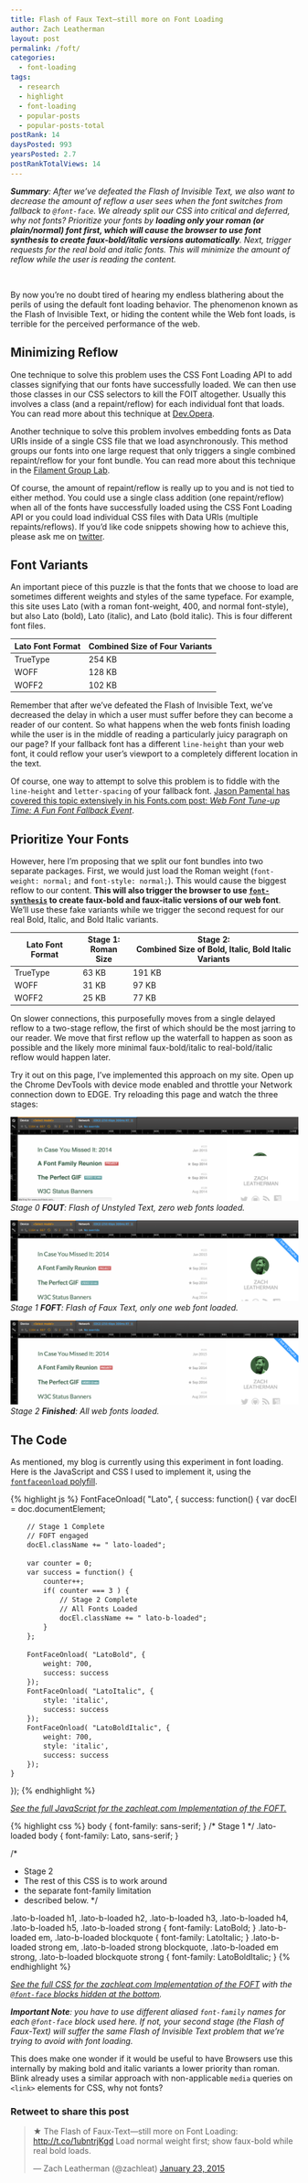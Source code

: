 ```yaml
---
title: Flash of Faux Text—still more on Font Loading
author: Zach Leatherman
layout: post
permalink: /foft/
categories:
  - font-loading
tags:
  - research
  - highlight
  - font-loading
  - popular-posts
  - popular-posts-total
postRank: 14
daysPosted: 993
yearsPosted: 2.7
postRankTotalViews: 14
---
```


***Summary**: After we’ve defeated the Flash of Invisible Text, we also want to decrease the amount of reflow a user sees when the font switches from fallback to `@font-face`. We already split our CSS into critical and deferred, why not fonts? Prioritize your fonts by **loading only your roman (or plain/normal) font first, which will cause the browser to use font synthesis to create faux-bold/italic versions automatically**. Next, trigger requests for the real bold and italic fonts. This will minimize the amount of reflow while the user is reading the content.*

<br/>

By now you’re no doubt tired of hearing my endless blathering about the perils of using the default font loading behavior. The phenomenon known as the Flash of Invisible Text, or hiding the content while the Web font loads, is terrible for the perceived performance of the web.

## Minimizing Reflow

One technique to solve this problem uses the CSS Font Loading API to add classes signifying that our fonts have successfully loaded. We can then use those classes in our CSS selectors to kill the FOIT altogether. Usually this involves a class (and a repaint/reflow) for each individual font that loads. You can read more about this technique at [Dev.Opera](https://dev.opera.com/articles/better-font-face/).

Another technique to solve this problem involves embedding fonts as Data URIs inside of a single CSS file that we load asynchronously. This method groups our fonts into one large request that only triggers a single combined repaint/reflow for your font bundle. You can read more about this technique in the [Filament Group Lab](http://www.filamentgroup.com/lab/font-loading.html).

Of course, the amount of repaint/reflow is really up to you and is not tied to either method. You could use a single class addition (one repaint/reflow) when all of the fonts have successfully loaded using the CSS Font Loading API or you could load individual CSS files with Data URIs (multiple repaints/reflows). If you’d like code snippets showing how to achieve this, please ask me on [twitter](https://twitter.com/zachleat/).

## Font Variants

An important piece of this puzzle is that the fonts that we choose to load are sometimes different weights and styles of the same typeface. For example, this site uses Lato (with a roman font-weight, 400, and normal font-style), but also Lato (bold), Lato (italic), and Lato (bold italic). This is four different font files.

<table>
	<thead>
		<tr>
			<th>Lato Font Format</th>
			<th>Combined Size of Four Variants</th>
		</tr>
	</thead>
	<tbody>
		<tr>
			<td>TrueType</td>
			<td>254 KB</td>
		</tr>
		<tr>
			<td>WOFF</td>
			<td>128 KB</td>
		</tr>
		<tr>
			<td>WOFF2</td>
			<td>102 KB</td>
		</tr>
	</tbody>
</table>

Remember that after we’ve defeated the Flash of Invisible Text, we’ve decreased the delay in which a user must suffer before they can become a reader of our content. So what happens when the web fonts finish loading while the user is in the middle of reading a particularly juicy paragraph on our page? If your fallback font has a different `line-height` than your web font, it could reflow your user’s viewport to a completely different location in the text.

Of course, one way to attempt to solve this problem is to fiddle with the `line-height` and `letter-spacing` of your fallback font. [Jason Pamental has covered this topic extensively in his Fonts.com post: *Web Font Tune-up Time: A Fun Font Fallback Event*](http://blog.fonts.com/2011/08/web-font-tune-up-time-a-fun-font-fallback-event/).

## Prioritize Your Fonts

However, here I’m proposing that we split our font bundles into two separate packages. First, we would just load the Roman weight (`font-weight: normal;` and `font-style: normal;`). This would cause the biggest reflow to our content. **This will also trigger the browser to use [`font-synthesis`](https://www.igvita.com/2014/09/16/optimizing-webfont-selection-and-synthesis/) to create faux-bold and faux-italic versions of our web font**. We’ll use these fake variants while we trigger the second request for our real Bold, Italic, and Bold Italic variants.

<table>
	<thead>
		<tr>
			<th>Lato Font Format</th>
			<th>Stage 1:<br/>Roman Size</th>
			<th>Stage 2:<br/>Combined Size of Bold, Italic, Bold Italic Variants</th>
		</tr>
	</thead>
	<tbody>
		<tr>
			<td>TrueType</td>
			<td>63 KB</td>
			<td>191 KB</td>
		</tr>
		<tr>
			<td>WOFF</td>
			<td>31 KB</td>
			<td>97 KB</td>
		</tr>
		<tr>
			<td>WOFF2</td>
			<td>25 KB</td>
			<td>77 KB</td>
		</tr>
	</tbody>
</table>

On slower connections, this purposefully moves from a single delayed reflow to a two-stage reflow, the first of which should be the most jarring to our reader. We move that first reflow up the waterfall to happen as soon as possible and the likely more minimal faux-bold/italic to real-bold/italic reflow would happen later.

Try it out on this page, I’ve implemented this approach on my site. Open up the Chrome DevTools with device mode enabled and throttle your Network connection down to EDGE. Try reloading this page and watch the three stages:

[![Flash of Unstyled Text for zachleat.com](/web/img/posts/foft/fout.png)](/web/img/posts/foft/fout.png)
*Stage 0 **FOUT**: Flash of Unstyled Text, zero web fonts loaded.*

[![Flash of Faux-Text for zachleat.com](/web/img/posts/foft/foft.png)](/web/img/posts/foft/foft.png)
*Stage 1 **FOFT**: Flash of Faux Text, only one web font loaded.*

[![Finished screenshot of zachleat.com](/web/img/posts/foft/finished.png)](/web/img/posts/foft/finished.png)
*Stage 2 **Finished**: All web fonts loaded.*

## The Code

As mentioned, my blog is currently using this experiment in font loading. Here is the JavaScript and CSS I used to implement it, using the [`fontfaceonload` polyfill](https://github.com/zachleat/fontfaceonload).

{% highlight js %}
FontFaceOnload( "Lato", {
	success: function() {
		var docEl = doc.documentElement;
		
		// Stage 1 Complete
		// FOFT engaged
		docEl.className += " lato-loaded";

		var counter = 0;
		var success = function() {
			counter++;
			if( counter === 3 ) {
				// Stage 2 Complete
				// All Fonts Loaded
				docEl.className += " lato-b-loaded";
			}
		};

		FontFaceOnload( "LatoBold", {
			weight: 700,
			success: success
		});
		FontFaceOnload( "LatoItalic", {
			style: 'italic',
			success: success
		});
		FontFaceOnload( "LatoBoldItalic", {
			weight: 700,
			style: 'italic',
			success: success
		});
	}
});
{% endhighlight %}

[*See the full JavaScript for the zachleat.com Implementation of the FOFT.*](https://github.com/zachleat/zachleat.com/blob/e7912017032a731cf6f958c94cacaae35b23a839/web/js/initial.js#L42)

{% highlight css %}
body {
	font-family: sans-serif;
}
/* Stage 1 */
.lato-loaded body {
	font-family: Lato, sans-serif;
}

/* 
 * Stage 2
 * The rest of this CSS is to work around
 * the separate font-family limitation
 * described below.
 */

.lato-b-loaded h1,
.lato-b-loaded h2,
.lato-b-loaded h3,
.lato-b-loaded h4,
.lato-b-loaded h5,
.lato-b-loaded strong {
	font-family: LatoBold;
}
.lato-b-loaded em,
.lato-b-loaded blockquote {
	font-family: LatoItalic;
}
.lato-b-loaded strong em,
.lato-b-loaded strong blockquote,
.lato-b-loaded em strong,
.lato-b-loaded blockquote strong {
	font-family: LatoBoldItalic;
}
{% endhighlight %}

*[See the full CSS for the zachleat.com Implementation of the FOFT](https://github.com/zachleat/zachleat.com/blob/e7912017032a731cf6f958c94cacaae35b23a839/web/css/_buttsweater.scss) with the [`@font-face` blocks hidden at the bottom](https://github.com/zachleat/zachleat.com/blob/e7912017032a731cf6f958c94cacaae35b23a839/web/css/_buttsweater.scss#L636).*

***Important Note**: you have to use different aliased `font-family` names for each `@font-face` block used here. If not, your second stage (the Flash of Faux-Text) will suffer the same Flash of Invisible Text problem that we’re trying to avoid with font loading.*

This does make one wonder if it would be useful to have Browsers use this internally by making bold and italic variants a lower priority than roman. Blink already uses a similar approach with non-applicable `media` queries on `<link>` elements for CSS, why not fonts?

<div class="retweettoshare">
	<h3 class="retweettoshare_title">Retweet to share this post</h3>
	<div class="retweettoshare_widget">
		<blockquote class="twitter-tweet" data-lang="en"><p lang="en" dir="ltr">★ The Flash of Faux-Text—still more on Font Loading: <a href="http://t.co/1ubntrjKgd">http://t.co/1ubntrjKgd</a> Load normal weight first; show faux-bold while real bold loads.</p>&mdash; Zach Leatherman (@zachleat) <a href="https://twitter.com/zachleat/status/558608085309468672">January 23, 2015</a></blockquote>
	</div>
</div>
